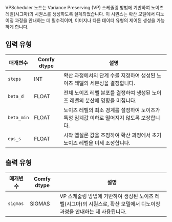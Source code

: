 
VPScheduler 노드는 Variance Preserving (VP) 스케줄링 방법에 기반하여 노이즈 레벨(시그마)의 시퀀스를 생성하도록 설계되었습니다. 이 시퀀스는 확산 모델에서 디노이징 과정을 안내하는 데 필수적이며, 이미지나 다른 데이터 유형의 제어된 생성을 가능하게 합니다.

## 입력 유형

| 매개변수   | Comfy dtype | 설명                                                                                                                                      |
|-------------|-------------|--------------------------------------------------------------------------------------------------------------------------------------------------|
| `steps`     | INT         | 확산 과정에서의 단계 수를 지정하여 생성된 노이즈 레벨의 세분성을 결정합니다.                              |
| `beta_d`    | FLOAT       | 전체 노이즈 레벨 분포를 결정하여 생성된 노이즈 레벨의 분산에 영향을 미칩니다.                                 |
| `beta_min`  | FLOAT       | 노이즈 레벨의 최소 경계를 설정하여 노이즈가 특정 임계값 이하로 떨어지지 않도록 보장합니다.                              |
| `eps_s`     | FLOAT       | 시작 엡실론 값을 조정하여 확산 과정에서 초기 노이즈 레벨을 미세 조정합니다.                                    |

## 출력 유형

| 매개변수   | Comfy dtype | 설명                                                                                   |
|-------------|-------------|-----------------------------------------------------------------------------------------------|
| `sigmas`    | SIGMAS      | VP 스케줄링 방법에 기반하여 생성된 노이즈 레벨(시그마)의 시퀀스로, 확산 모델에서 디노이징 과정을 안내하는 데 사용됩니다. |
